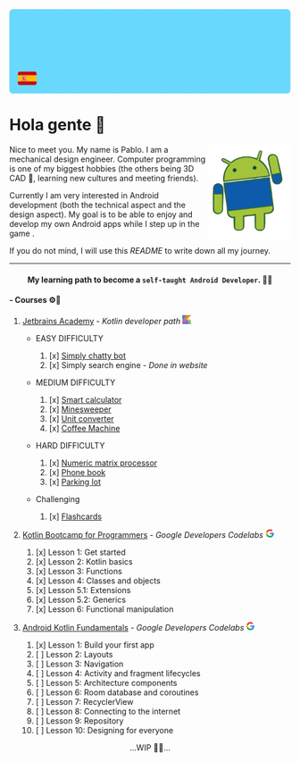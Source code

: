 <img align="center" alt="GIF" src="https://github.com/pablohema/pablohema/blob/main/assets/BannerREADME.gif" />


# Hola gente 👋
<img align="right" width="150" height="170" src="assets/AndroidHello.gif">
Nice to meet you. My name is Pablo. I am a mechanical design engineer. Computer programming is one of my biggest hobbies (the others being 3D CAD 📐, learning new cultures and meeting friends).

Currently I am very interested in Android development (both the technical aspect and the design aspect). My goal is to be able to enjoy and develop my own Android apps while I step up in the game . 

If you do not mind, I will use this *README* to write down all my journey.
 
---

#### <div align="center"> My learning path to become a `self-taught Android Developer`. 👨‍🎓 </div>

#### - Courses ⚙️📲
1. [Jetbrains Academy](https://hyperskill.org/tracks/3) - _Kotlin developer path_ <img src="assets/kotlinEmoji.svg" data-canonical-src="assets/kotlinEmoji.svg" width="16" height="16" />

   * EASY DIFFICULTY
        1. [x] [Simply chatty bot](https://github.com/pablohema/pablohema/tree/main/JetBrainsAcademy/SimplyChattyBot)
        2. [x] Simply search engine - _Done in website_

   * MEDIUM DIFFICULTY
        1. [x] [Smart calculator](https://github.com/pablohema/pablohema/tree/main/JetBrainsAcademy/SmartCalculator)
        2. [x] [Minesweeper](https://github.com/pablohema/pablohema/tree/main/JetBrainsAcademy/Minesweeper)
        3. [x] [Unit converter](https://github.com/pablohema/pablohema/tree/main/JetBrainsAcademy/UnitConverter)
        4. [x] [Coffee Machine](https://github.com/pablohema/pablohema/tree/main/JetBrainsAcademy/CoffeeMachine) 

   * HARD DIFFICULTY
        1. [x] [Numeric matrix processor](https://github.com/pablohema/pablohema/tree/main/JetBrainsAcademy/NumericMatrixProcessor)
        2. [x] [Phone book](https://github.com/pablohema/pablohema/tree/main/JetBrainsAcademy/PhoneBook)
        3. [x] [Parking lot](https://github.com/pablohema/pablohema/tree/main/JetBrainsAcademy/ParkingLot)

   * Challenging
        1. [x] [Flashcards](https://github.com/pablohema/pablohema/tree/main/JetBrainsAcademy/Flashcards)

2. [Kotlin Bootcamp for Programmers](https://developer.android.com/courses/kotlin-bootcamp/overview) - _Google Developers Codelabs_ <img src="assets/googleLogo.png" data-canonical-src="assets/kotlinEmoji.svg" width="16" height="16" />   
    1. [x] Lesson 1: Get started
    2. [x] Lesson 2: Kotlin basics
    3. [x] Lesson 3: Functions
    4. [x] Lesson 4: Classes and objects
    5. [x] Lesson 5.1: Extensions
    6. [x] Lesson 5.2: Generics
    7. [x] Lesson 6: Functional manipulation
    
3. [Android Kotlin Fundamentals](https://developer.android.com/courses/kotlin-android-fundamentals/overview) - _Google Developers Codelabs_ <img src="assets/googleLogo.png" data-canonical-src="assets/kotlinEmoji.svg" width="16" height="16" />   
    1. [x] Lesson 1: Build your first app
    2. [ ] Lesson 2: Layouts
    3. [ ] Lesson 3: Navigation
    4. [ ] Lesson 4: Activity and fragment lifecycles
    5. [ ] Lesson 5: Architecture components
    6. [ ] Lesson 6: Room database and coroutines
    7. [ ] Lesson 7: RecyclerView
    8. [ ] Lesson 8: Connecting to the internet
    9. [ ] Lesson 9: Repository
    10. [ ] Lesson 10: Designing for everyone


<div align="center">...WIP 👷🏻...</div>
